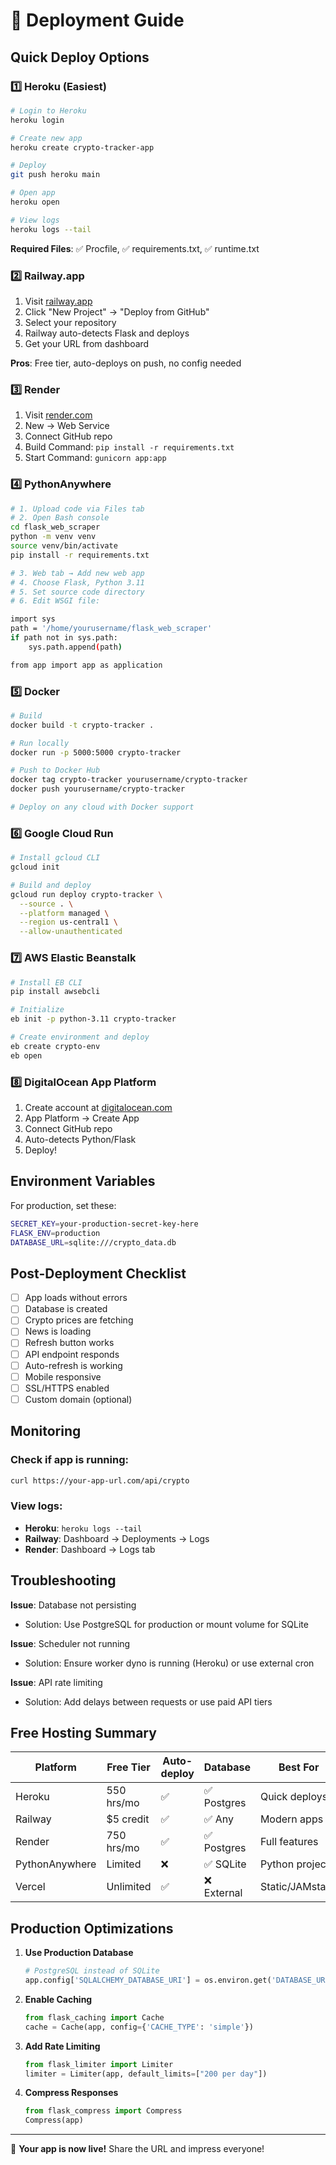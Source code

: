 # 🚀 Deployment Guide

## Quick Deploy Options

### 1️⃣ Heroku (Easiest)

```bash
# Login to Heroku
heroku login

# Create new app
heroku create crypto-tracker-app

# Deploy
git push heroku main

# Open app
heroku open

# View logs
heroku logs --tail
```

**Required Files**: ✅ Procfile, ✅ requirements.txt, ✅ runtime.txt

### 2️⃣ Railway.app

1. Visit [railway.app](https://railway.app)
2. Click "New Project" → "Deploy from GitHub"
3. Select your repository
4. Railway auto-detects Flask and deploys
5. Get your URL from dashboard

**Pros**: Free tier, auto-deploys on push, no config needed

### 3️⃣ Render

1. Visit [render.com](https://render.com)
2. New → Web Service
3. Connect GitHub repo
4. Build Command: `pip install -r requirements.txt`
5. Start Command: `gunicorn app:app`

### 4️⃣ PythonAnywhere

```bash
# 1. Upload code via Files tab
# 2. Open Bash console
cd flask_web_scraper
python -m venv venv
source venv/bin/activate
pip install -r requirements.txt

# 3. Web tab → Add new web app
# 4. Choose Flask, Python 3.11
# 5. Set source code directory
# 6. Edit WSGI file:

import sys
path = '/home/yourusername/flask_web_scraper'
if path not in sys.path:
    sys.path.append(path)

from app import app as application
```

### 5️⃣ Docker

```bash
# Build
docker build -t crypto-tracker .

# Run locally
docker run -p 5000:5000 crypto-tracker

# Push to Docker Hub
docker tag crypto-tracker yourusername/crypto-tracker
docker push yourusername/crypto-tracker

# Deploy on any cloud with Docker support
```

### 6️⃣ Google Cloud Run

```bash
# Install gcloud CLI
gcloud init

# Build and deploy
gcloud run deploy crypto-tracker \
  --source . \
  --platform managed \
  --region us-central1 \
  --allow-unauthenticated
```

### 7️⃣ AWS Elastic Beanstalk

```bash
# Install EB CLI
pip install awsebcli

# Initialize
eb init -p python-3.11 crypto-tracker

# Create environment and deploy
eb create crypto-env
eb open
```

### 8️⃣ DigitalOcean App Platform

1. Create account at [digitalocean.com](https://digitalocean.com)
2. App Platform → Create App
3. Connect GitHub repo
4. Auto-detects Python/Flask
5. Deploy!

## Environment Variables

For production, set these:
```bash
SECRET_KEY=your-production-secret-key-here
FLASK_ENV=production
DATABASE_URL=sqlite:///crypto_data.db
```

## Post-Deployment Checklist

- [ ] App loads without errors
- [ ] Database is created
- [ ] Crypto prices are fetching
- [ ] News is loading
- [ ] Refresh button works
- [ ] API endpoint responds
- [ ] Auto-refresh is working
- [ ] Mobile responsive
- [ ] SSL/HTTPS enabled
- [ ] Custom domain (optional)

## Monitoring

### Check if app is running:
```bash
curl https://your-app-url.com/api/crypto
```

### View logs:
- **Heroku**: `heroku logs --tail`
- **Railway**: Dashboard → Deployments → Logs
- **Render**: Dashboard → Logs tab

## Troubleshooting

**Issue**: Database not persisting
- Solution: Use PostgreSQL for production or mount volume for SQLite

**Issue**: Scheduler not running
- Solution: Ensure worker dyno is running (Heroku) or use external cron

**Issue**: API rate limiting
- Solution: Add delays between requests or use paid API tiers

## Free Hosting Summary

| Platform | Free Tier | Auto-deploy | Database | Best For |
|----------|-----------|-------------|----------|----------|
| Heroku | 550 hrs/mo | ✅ | ✅ Postgres | Quick deploys |
| Railway | $5 credit | ✅ | ✅ Any | Modern apps |
| Render | 750 hrs/mo | ✅ | ✅ Postgres | Full features |
| PythonAnywhere | Limited | ❌ | ✅ SQLite | Python projects |
| Vercel | Unlimited | ✅ | ❌ External | Static/JAMstack |

## Production Optimizations

1. **Use Production Database**
   ```python
   # PostgreSQL instead of SQLite
   app.config['SQLALCHEMY_DATABASE_URI'] = os.environ.get('DATABASE_URL')
   ```

2. **Enable Caching**
   ```python
   from flask_caching import Cache
   cache = Cache(app, config={'CACHE_TYPE': 'simple'})
   ```

3. **Add Rate Limiting**
   ```python
   from flask_limiter import Limiter
   limiter = Limiter(app, default_limits=["200 per day"])
   ```

4. **Compress Responses**
   ```python
   from flask_compress import Compress
   Compress(app)
   ```

---

🎉 **Your app is now live!** Share the URL and impress everyone!
